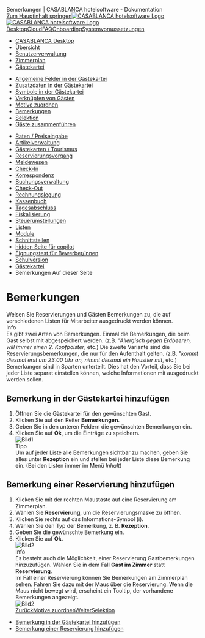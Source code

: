 Bemerkungen | CASABLANCA hotelsoftware - Dokumentation  
[Zum Hauptinhalt springen](https://docs.casablanca.at/desktop/guest_profile/remarks/#__docusaurus_skipToContent_fallback)[![CASABLANCA hotelsoftware Logo](https://docs.casablanca.at/img/logo.png) ![CASABLANCA hotelsoftware Logo](https://docs.casablanca.at/img/Casablanca_LOGO_2022_neg.png)](https://docs.casablanca.at/) [Desktop](https://docs.casablanca.at/desktop/desktop/)[Cloud](https://docs.casablanca.at/cloud/cloud_systems/)[FAQ](https://docs.casablanca.at/faq)[Onboarding](https://docs.casablanca.at/onboarding/fiscalization)[Systemvoraussetzungen](https://docs.casablanca.at/system_requirements)  
* [CASABLANCA Desktop](https://docs.casablanca.at/desktop/desktop/)
* [Übersicht](https://docs.casablanca.at/desktop/interface/)
* [Benutzerverwaltung](https://docs.casablanca.at/desktop/user_management/)
* [Zimmerplan](https://docs.casablanca.at/desktop/room_plan/)
* [Gästekartei](https://docs.casablanca.at/desktop/guest_profile/)
+ [Allgemeine Felder in der Gästekartei](https://docs.casablanca.at/desktop/guest_profile/common_settings)
+ [Zusatzdaten in der Gästekartei](https://docs.casablanca.at/desktop/guest_profile/additional_data)
+ [Symbole in der Gästekartei](https://docs.casablanca.at/desktop/guest_profile/guest_symbols)
+ [Verknüpfen von Gästen](https://docs.casablanca.at/desktop/guest_profile/contact_persons)
+ [Motive zuordnen](https://docs.casablanca.at/desktop/guest_profile/assing_motifs)
+ [Bemerkungen](https://docs.casablanca.at/desktop/guest_profile/remarks)
+ [Selektion](https://docs.casablanca.at/desktop/guest_profile/selection)
+ [Gäste zusammenführen](https://docs.casablanca.at/desktop/guest_profile/guest_duplicates)
* [Raten / Preiseingabe](https://docs.casablanca.at/desktop/raten/)
* [Artikelverwaltung](https://docs.casablanca.at/desktop/articles/)
* [Gästekarten / Tourismus](https://docs.casablanca.at/desktop/guest_cards/)
* [Reservierungsvorgang](https://docs.casablanca.at/desktop/reservation_process/)
* [Meldewesen](https://docs.casablanca.at/desktop/registration/)
* [Check-In](https://docs.casablanca.at/desktop/check_in/)
* [Korrespondenz](https://docs.casablanca.at/desktop/correspondence/)
* [Buchungsverwaltung](https://docs.casablanca.at/desktop/account/)
* [Check-Out](https://docs.casablanca.at/desktop/check-out/)
* [Rechnungslegung](https://docs.casablanca.at/desktop/accounting/)
* [Kassenbuch](https://docs.casablanca.at/desktop/cashbook/)
* [Tagesabschluss](https://docs.casablanca.at/desktop/daily_closing/)
* [Fiskalisierung](https://docs.casablanca.at/desktop/fiscalization/)
* [Steuerumstellungen](https://docs.casablanca.at/desktop/tax_changes/)
* [Listen](https://docs.casablanca.at/desktop/lists/)
* [Module](https://docs.casablanca.at/desktop/module/)
* [Schnittstellen](https://docs.casablanca.at/desktop/interfaces/)
* [hidden Seite für copilot](https://docs.casablanca.at/desktop/hidden_copilot)
* [Eignungstest für Bewerber/innen](https://docs.casablanca.at/desktop/qualification)
* [Schulversion](https://docs.casablanca.at/desktop/schoolversion)  
* [Gästekartei](https://docs.casablanca.at/desktop/guest_profile/)
* Bemerkungen
Auf dieser Seite

# Bemerkungen  
Weisen Sie Reservierungen und Gästen Bemerkungen zu, die auf verschiedenen Listen für Mitarbeiter ausgedruckt werden können.  
Info  
Es gibt zwei Arten von Bemerkungen. Einmal die Bemerkungen, die beim Gast selbst mit abgespeichert werden. (z.B. *"Allergisch gegen Erdbeeren, will immer einen 2. Kopfpolster*, etc.) Die zweite Variante sind die Reservierungsbemerkungen, die nur für den Aufenthalt gelten. (z.B. *"kommt diesmal erst um 23:00 Uhr an, nimmt diesmal ein Haustier mit*, etc.)  
Bemerkungen sind in Sparten unterteilt. Dies hat den Vorteil, dass Sie bei jeder Liste separat einstellen können, welche Informationen mit ausgedruckt werden sollen.

## Bemerkung in der Gästekartei hinzufügen[](https://docs.casablanca.at/desktop/guest_profile/remarks/#bemerkung-in-der-gästekartei-hinzufügen "Direkter Link zu Bemerkung in der Gästekartei hinzufügen")  
1. Öffnen Sie die Gästekartei für den gewünschten Gast.
2. Klicken Sie auf den Reiter **Bemerkungen**.
3. Geben Sie in den unteren Feldern die gewünschten Bemerkungen ein.
4. Klicken Sie auf **Ok**, um die Einträge zu speichern.  
![Bild1](https://docs.casablanca.at/assets/images/bemerkung_gast-28630639651fa49f5268b83b25ef93f3.png "Bemerkung Gast")  
Tipp  
Um auf jeder Liste alle Bemerkungen sichtbar zu machen, geben Sie alles unter **Rezeption** ein und stellen bei jeder Liste diese Bemerkung ein. (Bei den Listen immer im Menü *Inhalt*)

## Bemerkung einer Reservierung hinzufügen[](https://docs.casablanca.at/desktop/guest_profile/remarks/#bemerkung-einer-reservierung-hinzufügen "Direkter Link zu Bemerkung einer Reservierung hinzufügen")  
1. Klicken Sie mit der rechten Maustaste auf eine Reservierung am Zimmerplan.
2. Wählen Sie **Reservierung**, um die Reservierungsmaske zu öffnen.
3. Klicken Sie rechts auf das Informations-Symbol (i).
4. Wählen Sie den Typ der Bemerkung, z. B. **Rezeption**.
5. Geben Sie die gewünschte Bemerkung ein.
6. Klicken Sie auf **Ok**.  
![Bild2](https://docs.casablanca.at/assets/images/bemerkung_rez-b140fdccee4fbf9b753139a5731d4067.png "Bemerkung Reservierung")  
Info  
Es besteht auch die Möglichkeit, einer Reservierung Gastbemerkungen hinzuzufügen. Wählen Sie in dem Fall **Gast im Zimmer** statt **Reservierung**.  
Im Fall einer Reservierung können Sie Bemerkungen am Zimmerplan sehen. Fahren Sie dazu mit der Maus über die Reservierung. Wenn die Maus nicht bewegt wird, erscheint ein Tooltip, der vorhandene Bemerkungen angezeigt.  
![Bild2](https://docs.casablanca.at/assets/images/bemerkung_plan-d437d4b9f11fb040f6e8f6d2fb93f205.png "Bemerkung Zimmerplan")  
[ZurückMotive zuordnen](https://docs.casablanca.at/desktop/guest_profile/assing_motifs)[WeiterSelektion](https://docs.casablanca.at/desktop/guest_profile/selection)  
* [Bemerkung in der Gästekartei hinzufügen](https://docs.casablanca.at/desktop/guest_profile/remarks/#bemerkung-in-der-gästekartei-hinzufügen)
* [Bemerkung einer Reservierung hinzufügen](https://docs.casablanca.at/desktop/guest_profile/remarks/#bemerkung-einer-reservierung-hinzufügen)